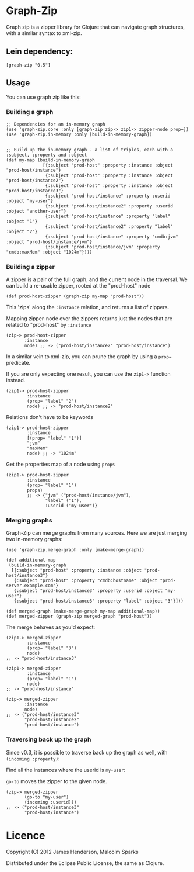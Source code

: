 # Graph-Zip

Graph zip is a zipper library for Clojure that can navigate graph
structures, with a similar syntax to xml-zip.

## Lein dependency:

    [graph-zip "0.5"]

## Usage
You can use graph zip like this:

### Building a graph
    ;; Dependencies for an in-memory graph
    (use 'graph-zip.core :only [graph-zip zip-> zip1-> zipper-node prop=])
    (use 'graph-zip.in-memory :only [build-in-memory-graph])


    ;; Build up the in-memory graph - a list of triples, each with a :subject, :property and :object
    (def my-map (build-in-memory-graph 
                  [{:subject "prod-host" :property :instance :object "prod-host/instance"}
                   {:subject "prod-host" :property :instance :object "prod-host/instance2"}
                   {:subject "prod-host" :property :instance :object "prod-host/instance3"}
                   {:subject "prod-host/instance" :property :userid :object "my-user"}
                   {:subject "prod-host/instance2" :property :userid :object "another-user"}
                   {:subject "prod-host/instance" :property "label" :object "1"}
                   {:subject "prod-host/instance2" :property "label" :object "2"}
                   {:subject "prod-host/instance" :property "cmdb:jvm" :object "prod-host/instance/jvm"}
                   {:subject "prod-host/instance/jvm" :property "cmdb:maxMem" :object "1024m"}]))


### Building a zipper

A zipper is a pair of the full graph, and the current node in the
traversal. We can build a re-usable zipper, rooted at the "prod-host"
node

    (def prod-host-zipper (graph-zip my-map "prod-host"))

This 'zips' along the ```:instance``` relation, and returns a list of
zippers.

Mapping zipper-node over the zippers returns just the nodes that are
related to "prod-host" by ```:instance```

    (zip-> prod-host-zipper
           :instance
           node) ;; -> ("prod-host/instance2" "prod-host/instance")

In a similar vein to xml-zip, you can prune the graph by using a
```prop=``` predicate.

If you are only expecting one result, you can use the ```zip1->``` function
instead.

    (zip1-> prod-host-zipper
            :instance
            (prop= "label" "2")
            node) ;; -> "prod-host/instance2"


Relations don't have to be keywords

    (zip1-> prod-host-zipper
            :instance
            [(prop= "label" "1")]
            "jvm"
            "maxMem"
            node) ;; -> "1024m"

Get the properties map of a node using ```props```

    (zip1-> prod-host-zipper
            :instance
            (prop= "label" "1")
            props) 
            ;; -> {"jvm" ("prod-host/instance/jvm"), 
                   "label" ("1"), 
                   :userid ("my-user")}


### Merging graphs

Graph-Zip can merge graphs from many sources. Here we are just merging
two in-memory graphs:

    (use 'graph-zip.merge-graph :only [make-merge-graph])

    (def additional-map 
     (build-in-memory-graph 
      [{:subject "prod-host" :property :instance :object "prod-host/instance3"}
       {:subject "prod-host" :property "cmdb:hostname" :object "prod-server.example.com"}
       {:subject "prod-host/instance3" :property :userid :object "my-user"}
       {:subject "prod-host/instance3" :property "label" :object "3"}]))   
                                                
    (def merged-graph (make-merge-graph my-map additional-map))
    (def merged-zipper (graph-zip merged-graph "prod-host"))

The merge behaves as you'd expect:

    (zip1-> merged-zipper
            :instance
            (prop= "label" "3")
            node) 
    ;; -> "prod-host/instance3"

    (zip1-> merged-zipper
            :instance
            (prop= "label" "1")
            node) 
    ;; -> "prod-host/instance"

    (zip-> merged-zipper
           :instance
           node)
    ;; -> ("prod-host/instance3" 
           "prod-host/instance2"
           "prod-host/instance")


### Traversing back up the graph

Since v0.3, it is possible to traverse back up the graph as well, with ```(incoming :property)```:

Find all the instances where the userid is ```my-user```:

```go-to``` moves the zipper to the given node.

    (zip-> merged-zipper
           (go-to "my-user")
           (incoming :userid))) 
    ;; -> ("prod-host/instance3" 
           "prod-host/instance")
                            

# Licence

Copyright (C) 2012 James Henderson, Malcolm Sparks

Distributed under the Eclipse Public License, the same as Clojure.


    

    


